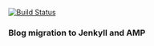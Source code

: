 [![Build Status](https://travis-ci.com/mnbvcxz010308/project-jamp.svg?branch=dev)](https://travis-ci.com/mnbvcxz010308/project-jamp)
### Blog migration to Jenkyll and AMP